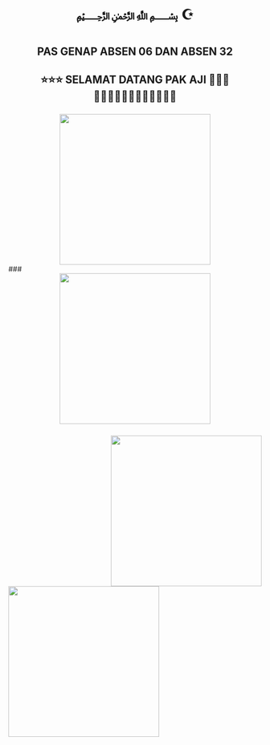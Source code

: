 <h1 align="center">﷽ ☪</h1>

###

<h2 align="center">PAS GENAP ABSEN 06 DAN ABSEN 32</h2>

###

<h2 align="center">⭐⭐⭐ SELAMAT DATANG PAK AJI 🌹🌹🌹<br>🤲🤲🤲🤲🤲🤲🙏🙏🙏🙏🙏🙏</h2>

###

<div align="center">
  <img height="300" src="https://media.tenor.com/W3LLABGg6nMAAAAi/miggi-star-with-bismillah.gif"  />
</div>
###

<br clear="both">

<div align="center">
  <img height="300" src="https://media1.tenor.com/m/45YKzA-yEvMAAAAC/java-miggi-keybooyz.gif"  />
</div>

###

<img align="right" height="300" src="https://media1.tenor.com/m/WkzkxvWOhsAAAAAC/semangat-bismillah.gif"  />

###

<img align="left" height="300" src="https://i.makeagif.com/media/8-15-2022/le1-sK.gif"  />

###
